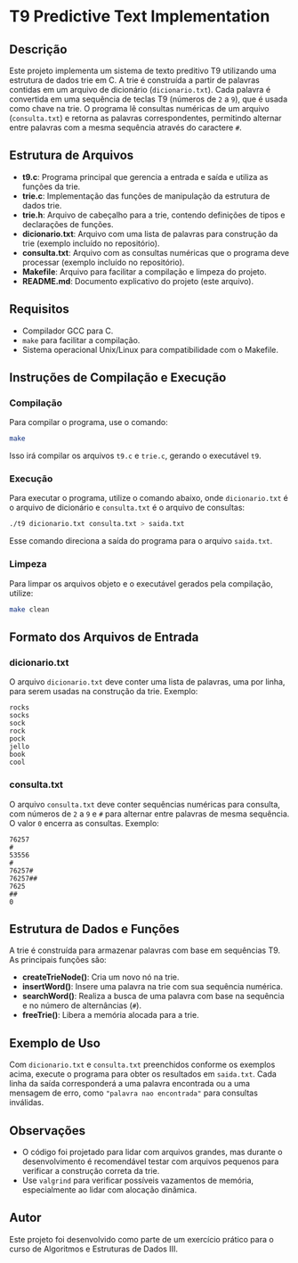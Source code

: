# T9 Predictive Text Implementation

## Descrição

Este projeto implementa um sistema de texto preditivo T9 utilizando uma estrutura de dados trie em C. A trie é construída a partir de palavras contidas em um arquivo de dicionário (`dicionario.txt`). Cada palavra é convertida em uma sequência de teclas T9 (números de `2` a `9`), que é usada como chave na trie. O programa lê consultas numéricas de um arquivo (`consulta.txt`) e retorna as palavras correspondentes, permitindo alternar entre palavras com a mesma sequência através do caractere `#`.

## Estrutura de Arquivos

- **t9.c**: Programa principal que gerencia a entrada e saída e utiliza as funções da trie.
- **trie.c**: Implementação das funções de manipulação da estrutura de dados trie.
- **trie.h**: Arquivo de cabeçalho para a trie, contendo definições de tipos e declarações de funções.
- **dicionario.txt**: Arquivo com uma lista de palavras para construção da trie (exemplo incluído no repositório).
- **consulta.txt**: Arquivo com as consultas numéricas que o programa deve processar (exemplo incluído no repositório).
- **Makefile**: Arquivo para facilitar a compilação e limpeza do projeto.
- **README.md**: Documento explicativo do projeto (este arquivo).

## Requisitos

- Compilador GCC para C.
- `make` para facilitar a compilação.
- Sistema operacional Unix/Linux para compatibilidade com o Makefile.

## Instruções de Compilação e Execução

### Compilação

Para compilar o programa, use o comando:

```bash
make
```

Isso irá compilar os arquivos `t9.c` e `trie.c`, gerando o executável `t9`.

### Execução

Para executar o programa, utilize o comando abaixo, onde `dicionario.txt` é o arquivo de dicionário e `consulta.txt` é o arquivo de consultas:

```bash
./t9 dicionario.txt consulta.txt > saida.txt
```

Esse comando direciona a saída do programa para o arquivo `saida.txt`.

### Limpeza

Para limpar os arquivos objeto e o executável gerados pela compilação, utilize:

```bash
make clean
```

## Formato dos Arquivos de Entrada

### dicionario.txt

O arquivo `dicionario.txt` deve conter uma lista de palavras, uma por linha, para serem usadas na construção da trie. Exemplo:

```plaintext
rocks
socks
sock
rock
pock
jello
book
cool
```

### consulta.txt

O arquivo `consulta.txt` deve conter sequências numéricas para consulta, com números de `2` a `9` e `#` para alternar entre palavras de mesma sequência. O valor `0` encerra as consultas. Exemplo:

```plaintext
76257
#
53556
#
76257#
76257##
7625
##
0
```

## Estrutura de Dados e Funções

A trie é construída para armazenar palavras com base em sequências T9. As principais funções são:

- **createTrieNode()**: Cria um novo nó na trie.
- **insertWord()**: Insere uma palavra na trie com sua sequência numérica.
- **searchWord()**: Realiza a busca de uma palavra com base na sequência e no número de alternâncias (`#`).
- **freeTrie()**: Libera a memória alocada para a trie.

## Exemplo de Uso

Com `dicionario.txt` e `consulta.txt` preenchidos conforme os exemplos acima, execute o programa para obter os resultados em `saida.txt`. Cada linha da saída corresponderá a uma palavra encontrada ou a uma mensagem de erro, como `"palavra nao encontrada"` para consultas inválidas.

## Observações

- O código foi projetado para lidar com arquivos grandes, mas durante o desenvolvimento é recomendável testar com arquivos pequenos para verificar a construção correta da trie.
- Use `valgrind` para verificar possíveis vazamentos de memória, especialmente ao lidar com alocação dinâmica.

## Autor

Este projeto foi desenvolvido como parte de um exercício prático para o curso de Algoritmos e Estruturas de Dados III.

